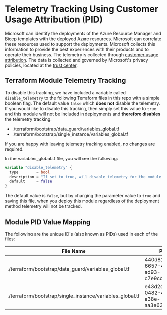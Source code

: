 <!-- markdownlint-disable -->
# Telemetry Tracking Using Customer Usage Attribution (PID)
<!-- markdownlint-restore -->

Microsoft can identify the deployments of the Azure Resource Manager and Bicep templates with the deployed Azure resources. Microsoft can correlate these resources used to support the deployments. Microsoft collects this information to provide the best experiences with their products and to operate their business. The telemetry is collected through [customer usage attribution](https://docs.microsoft.com/azure/marketplace/azure-partner-customer-usage-attribution). The data is collected and governed by Microsoft's privacy policies, located at the [trust center](https://www.microsoft.com/trustcenter).

## Terraform Module Telemetry Tracking

To disable this tracking, we have included a variable called `disable_telemetry` to the following Terraform files in this repo with a simple boolean flag. The default value `false` which **does not** disable the telemetry. If you would like to disable this tracking, then simply set this value to `true` and this module will not be included in deployments and **therefore disables** the telemetry tracking.

- ./terraform/bootstrap/data_guard/variables_global.tf
- ./terraform/bootstrap/single_instance/variables_global.tf

If you are happy with leaving telemetry tracking enabled, no changes are required.

In the variables_global.tf file, you will see the following:

```terraform
variable "disable_telemetry" {
  type        = bool
  description = "If set to true, will disable telemetry for the module. See https://aka.ms/alz-terraform-module-telemetry."
  default     = false
}
```

The default value is `false`, but by changing the parameter value to `true` and saving this file, when you deploy this module regardless of the deployment method telemetry will not be tracked.

## Module PID Value Mapping

The following are the unique ID's (also known as PIDs) used in each of the files:

| File Name                     | PID                                  |
| ------------------------------- | ------------------------------------ |
| ./terraform/bootstrap/data_guard/variables_global.tf            | 440d81eb-6657-4a7d-ad93-c7e9cc09e5da |
| ./terraform/bootstrap/single_instance/variables_global.tf | e43d2d9e-0482-48ed-a38e-aa3e63c52954 |
